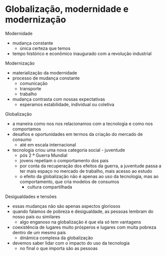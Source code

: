 # Globalização, modernidade e modernização

Modernidade
- mudança constante
  - única certeza que temos
- tempo histórico e econômico inaugurado com a revolução industrial

Modernização
- materialização da modernidade
- processo de mudança constante
  - comunicação
  - transporte 
  - trabalho
- mudança contrasta com nossas expectativas
  - esperamos estabilidade, individual ou coletiva

Globalização
- a maneira como nos nos relacionamos com a tecnologia e como nos comportamos
- desafios e oportunidades em termos da criação do mercado de consumo
  - até em escala internacional
- tecnologia criou uma nova categoria social - juventude
  - pós 2 ª Guerra Mundial
  - jovens repetiam o comportamento dos pais
  - por conta da recuperação dos efeitos da guerra, a juventude passa a ter mais espaço no mercado de trabalho, mais acesso ao estudo
  - o efeito da globalização não é apenas ao uso da tecnologia, mas ao comportamento, que cria modelos de consumos
    - cultura compartilhada

Desigualdades e tensões
- essas mudanças não são apenas aspectos gloriosos
- quando falamos de pobreza e desigualdade, as pessoas lembram do nosso país ou similares
  - algo enganoso na globalização é que ela só tem vantagens
- coexistência de lugares muito prósperos e lugares com muita pobreza dentro de um mesmo país
  - dinâmica complexa da globalização
- devemos saber lidar com o impacto do uso da tecnologia
  - no final o que importa são as pessoas
